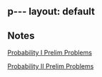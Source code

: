 p---
layout: default
---

## Notes

[Probability I Prelim Problems](velascol.github.io/Prob_1_prelim.pdf)

[Probability II Prelim Problems](velascol.github.io/Prob_2_prelim.pdf)
